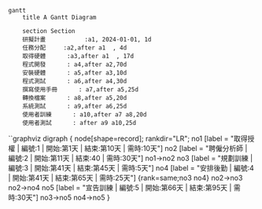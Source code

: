 ```mermaid
gantt
    title A Gantt Diagram

    section Section
    研擬計畫           :a1, 2024-01-01, 1d
    任務分配     :a2,after a1  , 4d
    取得硬體      :a3,after a1  , 17d
    程式開發      : a4,after a2,70d
    安裝硬體      : a5,after a3,10d
    程式測試      : a6,after a4,30d
    撰寫使用手冊      : a7,after a5,25d
    轉換檔案      : a8,after a5,20d
    系統測試      : a9,after a6,25d
    使用者訓練      : a10,after a7 a8,20d
    使用者測試      : after a9 a10,25d
```


``graphviz
digraph {
	node[shape=record];
	rankdir="LR";
    no1 [label = "取得授權 | 編號:1 | 開始:第1天 | 結束:第10天 | 需時:10天"]
    no2 [label = "聘僱分析師 | 編號:2 | 開始:第11天 | 結束:40 | 需時:30天"]
    no1->no2
    no3 [label = "規劃訓練 | 編號:3 | 開始:第41天 | 結束:第45天 | 需時:5天"]
    no4 [label = "安排後勤 | 編號:4 | 開始:第41天 | 結束:第65天 | 需時:25天"]
    {rank=same;no3 no4}
    no2->no3
    no2->no4
    no5 [label = "宣告訓練 | 編號:5 | 開始:第66天 | 結束:第95天 | 需時:30天"]
    no3->no5
    no4->no5
}
```
